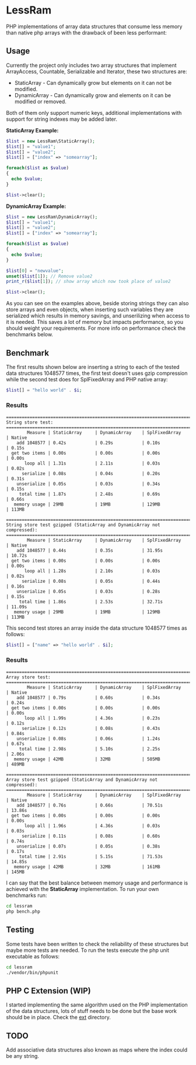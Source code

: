 # LessRam

PHP implementations of array data structures that consume less memory
than native php arrays with the drawback of been less performant:

## Usage

Currently the project only includes two array structures that implement
ArrayAccess, Countable, Serializable and Iterator, these two structures are:

* StaticArray - Can dynamically grow but elements on it can not be modified.
* DynamicArray - Can dynamically grow and elements on it can be modified or removed.

Both of them only support numeric keys, additional implementations with support
for string indexes may be added later.

**StaticArray Example:**

```php
$list = new LessRam\StaticArray();
$list[] = "value1";
$list[] = "value2";
$list[] = ["index" => "somearray"];

foreach($list as $value)
{
  echo $value;
}

$list->clear();
```

**DynamicArray Example:**

```php
$list = new LessRam\DynamicArray();
$list[] = "value1";
$list[] = "value2";
$list[] = ["index" => "somearray"];

foreach($list as $value)
{
  echo $value;
}

$list[0] = "newvalue";
unset($list[1]); // Remove value2
print_r($list[1]); // show array which now took place of value2

$list->clear();
```

As you can see on the examples above, beside storing strings they can also
store arrays and even objects, when inserting such variables they are serialized
which results in memory savings, and unserilizing when access to it is needed.
This saves a lot of memory but impacts performance, so you should weight your
requirements. For more info on performance check the benchmarks below.

## Benchmark

The first results shown below are inserting a string to each of the tested
data structures 1048577 times, the first test doesn't uses gzip compression while
the second test does for SplFixedArray and PHP native array:

```php
$list[] = "hello world" . $i;
```

### Results

```
=======================================================================
String store test:
=======================================================================
        Measure | StaticArray     | DynamicArray    | SplFixedArray   | Native
    add 1048577 | 0.42s           | 0.29s           | 0.10s           | 0.15s
  get two items | 0.00s           | 0.00s           | 0.00s           | 0.00s
       loop all | 1.31s           | 2.11s           | 0.03s           | 0.02s
      serialize | 0.08s           | 0.04s           | 0.20s           | 0.31s
    unserialize | 0.05s           | 0.03s           | 0.34s           | 0.15s
     total time | 1.87s           | 2.48s           | 0.69s           | 0.66s
   memory usage | 29MB            | 19MB            | 129MB           | 113MB

=======================================================================
String store test gzipped (StaticArray and DynamicArray not compressed):
=======================================================================
        Measure | StaticArray     | DynamicArray    | SplFixedArray   | Native
    add 1048577 | 0.44s           | 0.35s           | 31.95s          | 10.72s
  get two items | 0.00s           | 0.00s           | 0.00s           | 0.00s
       loop all | 1.28s           | 2.10s           | 0.03s           | 0.02s
      serialize | 0.08s           | 0.05s           | 0.44s           | 0.16s
    unserialize | 0.05s           | 0.03s           | 0.28s           | 0.15s
     total time | 1.86s           | 2.53s           | 32.71s          | 11.09s
   memory usage | 29MB            | 19MB            | 129MB           | 113MB
```

This second test stores an array inside the data structure 1048577 times
as follows:

```php
$list[] = ["name" => "hello world" . $i];
```

### Results

```
=======================================================================
Array store test:
=======================================================================
        Measure | StaticArray     | DynamicArray    | SplFixedArray   | Native
    add 1048577 | 0.79s           | 0.60s           | 0.34s           | 0.24s
  get two items | 0.00s           | 0.00s           | 0.00s           | 0.00s
       loop all | 1.99s           | 4.36s           | 0.23s           | 0.12s
      serialize | 0.12s           | 0.08s           | 0.43s           | 0.84s
    unserialize | 0.08s           | 0.06s           | 1.24s           | 0.67s
     total time | 2.98s           | 5.10s           | 2.25s           | 2.06s
   memory usage | 42MB            | 32MB            | 505MB           | 489MB

=======================================================================
Array store test gzipped (StaticArray and DynamicArray not compressed):
=======================================================================
        Measure | StaticArray     | DynamicArray    | SplFixedArray   | Native
    add 1048577 | 0.76s           | 0.66s           | 70.51s          | 13.86s
  get two items | 0.00s           | 0.00s           | 0.00s           | 0.00s
       loop all | 1.96s           | 4.36s           | 0.03s           | 0.03s
      serialize | 0.11s           | 0.08s           | 0.60s           | 0.74s
    unserialize | 0.07s           | 0.05s           | 0.38s           | 0.17s
     total time | 2.91s           | 5.15s           | 71.53s          | 14.85s
   memory usage | 42MB            | 32MB            | 161MB           | 145MB
```

I can say that the best balance between memory usage and performance is
achieved with the **StaticArray** implementation. To run your own benchmarks run:

```sh
cd lessram
php bench.php
```

## Testing

Some tests have been written to check the reliability of these structures but
maybe more tests are needed. To run the tests execute the php unit executable
as follows:

```sh
cd lessram
./vendor/bin/phpunit
```

## PHP C Extension (WIP)

I started implementing the same algorithm used on the PHP implementation
of the data structures, lots of stuff needs to be done but the base work
should be in place. Check the [ext](https://github.com/jgmdev/lessram/tree/master/ext) directory.


## TODO

Add associative data structures also known as maps where the index could
be any string.